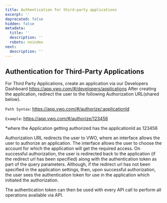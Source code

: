 ```yaml
---
title: Authentication for third-party applications
excerpt: ''
deprecated: false
hidden: false
metadata:
  title: ''
  description: ''
  robots: noindex
next:
  description: ''
---
```

## Authentication for Third-Party Applications
For Third Party Applications, create an application via our Developers Dashboard
https://app.vwo.com/#/developers/applications
After creating the application, redirect the user to the following Authorization URL(shared below).

`Path Syntax`:
https://app.vwo.com/#/authorize/:applicationId

`Example`:
https://app.vwo.com/#/authorize/123456

*where the Application getting authorized has the applicationId as 123456

Authorization URL redirects the user to VWO, where an interface allows the user to authorize an application. The interface allows the user to choose the account for which the application will get the required access. On successful authorization, the user is redirected back to the application (if the redirect url has been specified) along with the authentication token as part of the query parameters. Although, if the redirect url has not been specified in the application settings, then, upon successful authorization, the user sees the authentication token for use in the application which initiated the authorization.

The authentication token can then be used with every API call to perform all operations available via API.